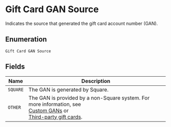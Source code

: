 
# Gift Card GAN Source

Indicates the source that generated the gift card
account number (GAN).

## Enumeration

`Gift Card GAN Source`

## Fields

| Name | Description |
|  --- | --- |
| `SQUARE` | The GAN is generated by Square. |
| `OTHER` | The GAN is provided by a non-Square system. For more information, see<br>[Custom GANs](https://developer.squareup.com/docs/gift-cards/using-gift-cards-api#custom-gans) or<br>[Third-party gift cards](https://developer.squareup.com/docs/gift-cards/using-gift-cards-api#third-party-gift-cards). |

